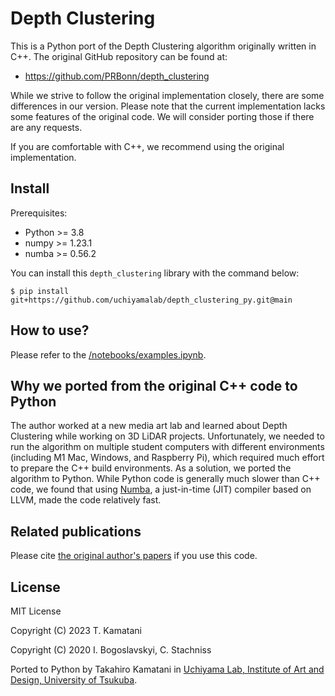 # Depth Clustering

This is a Python port of the Depth Clustering algorithm originally written in C++. The original GitHub repository can be found at:
- https://github.com/PRBonn/depth_clustering

While we strive to follow the original implementation closely, there are some differences in our version. Please note that the current implementation lacks some features of the original code. We will consider porting those if there are any requests.

If you are comfortable with C++, we recommend using the original implementation.

## Install

Prerequisites:

- Python >= 3.8
- numpy >= 1.23.1
- numba >= 0.56.2

You can install this `depth_clustering` library with the command below:

```
$ pip install git+https://github.com/uchiyamalab/depth_clustering_py.git@main
```

## How to use?

Please refer to the [/notebooks/examples.ipynb](/notebooks/examples.ipynb).

## Why we ported from the original C++ code to Python

The author worked at a new media art lab and learned about Depth Clustering while working on 3D LiDAR projects. Unfortunately, we needed to run the algorithm on multiple student computers with different environments (including M1 Mac, Windows, and Raspberry Pi), which required much effort to prepare the C++ build environments. As a solution, we ported the algorithm to Python. While Python code is generally much slower than C++ code, we found that using [Numba](https://numba.pydata.org/), a just-in-time (JIT) compiler based on LLVM, made the code relatively fast.


## Related publications

Please cite [the original author's papers](https://github.com/PRBonn/depth_clustering#related-publications) if you use this code.

## License

MIT License

Copyright (C) 2023  T. Kamatani

Copyright (C) 2020  I. Bogoslavskyi, C. Stachniss

Ported to Python by Takahiro Kamatani in [Uchiyama Lab, Institute of Art and Design, University of Tsukuba](https://www.geijutsu.tsukuba.ac.jp/uchiyamalab/).
